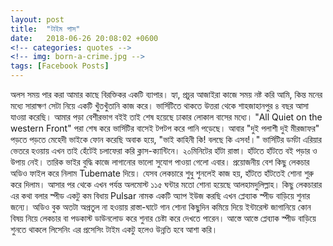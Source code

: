 ```yaml
---
layout: post
title:  "টাইম পাস"
date:   2018-06-26 20:08:02 +0600
<!-- categories: quotes -->
<!-- img: born-a-crime.jpg -->
tags: [Facebook Posts]
---
```


অলস সময় পার করা আমার কাছে বিরক্তিকর একটি ব্যাপার। হ্যা, প্রচুর আজাইরা কাজে সময় নষ্ট করি আমি, কিন্ত মনের মধ্যে সারাক্ষণ সেটা নিয়ে একটি খুঁতখুঁতানি কাজ করে। ভার্সিটিতে থাকতে উত্তরা থেকে শাহজাহানপুর ৪ বছর আসা যাওয়া করেছি। আমার পড়া বেশীরভাগ বইই তাই শেষ হয়েছে ঢাকার লোকাল বাসের মধ্যে। "All Quiet on the western Front" পরা শেষ করে ভার্সিটির বাসেই টপটপ করে পানি পড়েছে। আবার "দুই পলাশী দুই মীরজাফর" পড়তে পড়তে মেহেদী ভাইকে ফোন করেছি অবাক হয়ে, "ভাই কাহিনী কি! বলছে কি এসব!।" ভার্সিটির ডর্মটা এরিয়ার ভেতরে হওয়ায় এখন তাই হেঁটেই চলাফেরা করি ক্লাস-ক্যান্টিনে। ২০মিনিটের হাঁটা রাস্তা। হাঁটতে হাঁটতে বই পড়ার ও উপায় নেই। তারিক ভাইর বুদ্ধি কাজে লাগানোর ভালো সুযোগ পাওয়া গেলো এবার। প্রয়োজনীয় বেশ কিছু লেকচার অডিও ফাইল করে নিলাম Tubemate দিয়ে। যেসব লেকচারে শুধু শুনলেই কাজ হয়, হাঁটতে হাঁটতেই শোনা শুরু করে দিলাম। আসার পর থেকে এখন পর্যন্ত অলমোস্ট ১১৫ ঘন্টার মতো শোনা হয়েছে আলহামদুলিল্লাহ।
কিছু লেকচারার এর কথা বলার স্পীড একটু কম বিধায় Pulsar নামক একটি অ্যাপ ইউজ করছি এখন প্লেব্যাক স্পীড বাড়িয়ে শুনার জন্যে।
অডিও বুক অতটা অপ্রতুল না হওয়ায় রাস্তা-ঘাটে গান শোনা কিছুদিন কমিয়ে দিয়ে ইন্টারেস্ট জাগানিয়ে কোন বিষয় নিয়ে লেকচার বা পডকাস্ট ডাউনলোড করে শুনার চেষ্টা করে দেখতে পারেন। আস্তে আস্তে প্লেব্যাক স্পীড বাড়িয়ে শুনতে থাকলে লিসেনিং এর প্রসেসিং টাইম একটু হলেও উন্নতি হবে আশা করি।

